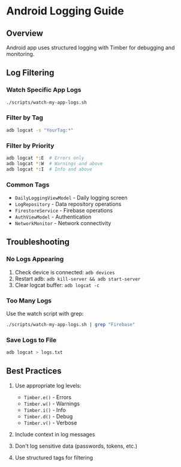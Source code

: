 # Android Logging Guide

## Overview

Android app uses structured logging with Timber for debugging and monitoring.

## Log Filtering

### Watch Specific App Logs
```bash
./scripts/watch-my-app-logs.sh
```

### Filter by Tag
```bash
adb logcat -s "YourTag:*"
```

### Filter by Priority
```bash
adb logcat *:E  # Errors only
adb logcat *:W  # Warnings and above
adb logcat *:I  # Info and above
```

### Common Tags
- `DailyLoggingViewModel` - Daily logging screen
- `LogRepository` - Data repository operations
- `FirestoreService` - Firebase operations
- `AuthViewModel` - Authentication
- `NetworkMonitor` - Network connectivity

## Troubleshooting

### No Logs Appearing
1. Check device is connected: `adb devices`
2. Restart adb: `adb kill-server && adb start-server`
3. Clear logcat buffer: `adb logcat -c`

### Too Many Logs
Use the watch script with grep:
```bash
./scripts/watch-my-app-logs.sh | grep "Firebase"
```

### Save Logs to File
```bash
adb logcat > logs.txt
```

## Best Practices

1. Use appropriate log levels:
   - `Timber.e()` - Errors
   - `Timber.w()` - Warnings
   - `Timber.i()` - Info
   - `Timber.d()` - Debug
   - `Timber.v()` - Verbose

2. Include context in log messages
3. Don't log sensitive data (passwords, tokens, etc.)
4. Use structured tags for filtering
